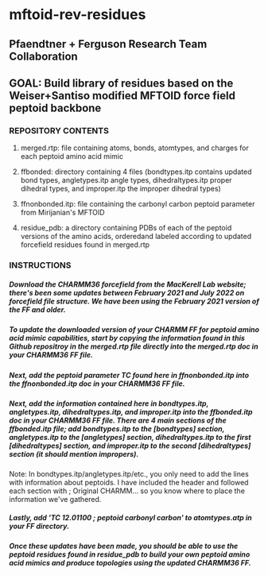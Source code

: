 # mftoid-rev-residues

## Pfaendtner + Ferguson Research Team Collaboration

## GOAL: Build library of residues based on the Weiser+Santiso modified MFTOID force field peptoid backbone

### REPOSITORY CONTENTS
	
1. merged.rtp: file containing atoms, bonds, atomtypes, and charges for each peptoid amino acid mimic

2. ffbonded: directory containing 4 files (bondtypes.itp contains updated bond types, angletypes.itp angle types, dihedraltypes.itp proper dihedral types, and improper.itp the improper dihedral types)

3. ffnonbonded.itp: file containing the carbonyl carbon peptoid parameter from Mirijanian's MFTOID

4. residue_pdb: a directory containing PDBs of each of the peptoid versions of the amino acids, orderedand labeled according to updated forcefield residues found in merged.rtp

### INSTRUCTIONS

##### Download the CHARMM36 forcefield from the MacKerell Lab website; there's been some updates between February 2021 and July 2022 on forcefield file structure. We have been using the February 2021 version of the FF and older.

##### To update the downloaded version of your CHARMM FF for peptoid amino acid mimic capabilities, start by copying the information found in this Github repositroy in the merged.rtp file directly into the merged.rtp doc in your CHARMM36 FF file.

##### Next, add the peptoid parameter TC found here in ffnonbonded.itp into the ffnonbonded.itp doc in your CHARMM36 FF file.

##### Next, add the information contained here in bondtypes.itp, angletypes.itp, dihedraltypes.itp, and improper.itp into the ffbonded.itp doc in your CHARMM36 FF file. There are 4 main sections of the ffbonded.itp file; add bondtypes.itp to the [bondtypes] section, angletypes.itp to the [angletypes] section, dihedraltypes.itp to the first [dihedraltypes] section, and improper.itp to the second [dihedraltypes] section (it should mention impropers).
Note: In bondtypes.itp/angletypes.itp/etc., you only need to add the lines with information about peptoids. I have included the header and followed each section with ; Original CHARMM... so you know where to place the information we've gathered.

##### Lastly, add 'TC   12.01100 ; peptoid carbonyl carbon' to atomtypes.atp in your FF directory.

##### Once these updates have been made, you should be able to use the peptoid residues found in residue_pdb to build your own peptoid amino acid mimics and produce topologies using the updated CHARMM36 FF.
